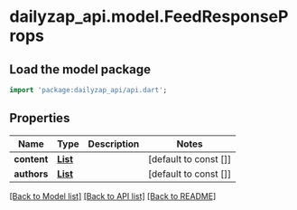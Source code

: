 # dailyzap_api.model.FeedResponseProps

## Load the model package
```dart
import 'package:dailyzap_api/api.dart';
```

## Properties
Name | Type | Description | Notes
------------ | ------------- | ------------- | -------------
**content** | [**List<Content>**](Content.md) |  | [default to const []]
**authors** | [**List<Author>**](Author.md) |  | [default to const []]

[[Back to Model list]](../README.md#documentation-for-models) [[Back to API list]](../README.md#documentation-for-api-endpoints) [[Back to README]](../README.md)


